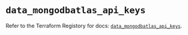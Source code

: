 # `data_mongodbatlas_api_keys`

Refer to the Terraform Registory for docs: [`data_mongodbatlas_api_keys`](https://registry.terraform.io/providers/mongodb/mongodbatlas/1.12.3/docs/data-sources/api_keys).
